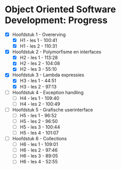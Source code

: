# Object Oriented Software Development: Progress


- [x] Hoofdstuk 1 - Overerving
    - [x] H1 - les 1 - 100:41
    - [x] H1 - les 2 - 110:31
- [x] Hoofdstuk 2 - Polymorfisme en interfaces
    - [x] H2 - les 1 - 113:28
    - [x] H2 - les 2 - 104:08
    - [x] H2 - les 3 - 55:10
- [x] Hoofdstuk 3 - Lambda expressies
    - [x] H3 - les 1 - 44:51
    - [x] H3 - les 2 - 97:13
- [ ] Hoofdstuk 4 - Exception handling
    - [ ] H4 - les 1 - 109:40
    - [ ] H4 - les 2 - 100:49
- [ ] Hoofdstuk 5 - Grafische userinterface
    - [ ] H5 - les 1 - 96:52
    - [ ] H5 - les 2 - 96:50
    - [ ] H5 - les 3 - 100:44
    - [ ] H5 - les 4 - 101:07
- [ ] Hoofdstuk 6 - Collections
    - [ ] H6 - les 1 - 109:01
    - [ ] H6 - les 2 - 97:46
    - [ ] H6 - les 3 - 89:05
    - [ ] H6 - les 4 - 52:55